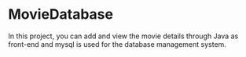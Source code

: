 # MovieDatabase
In this project, you can add and view the movie details through Java as front-end and mysql is used for the database management system.
